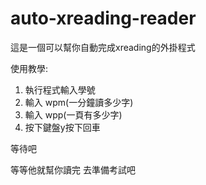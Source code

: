 # auto-xreading-reader
這是一個可以幫你自動完成xreading的外掛程式

使用教學:
1. 執行程式輸入學號
2. 輸入 wpm(一分鐘讀多少字)
3. 輸入 wpp(一頁有多少字)
4. 按下鍵盤y按下回車


等待吧



等等他就幫你讀完
去準備考試吧
